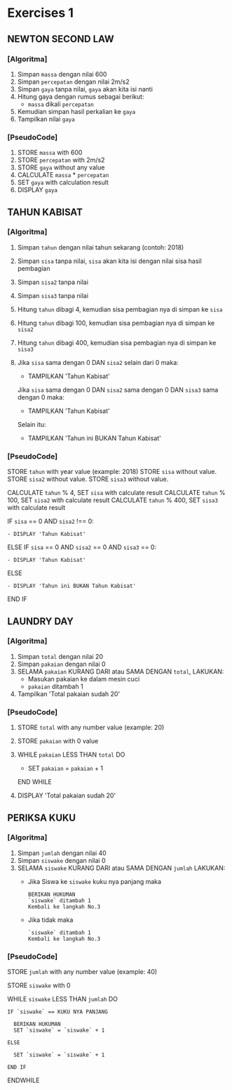 # Exercises 1

## NEWTON SECOND LAW

### [Algoritma]

  1. Simpan `massa` dengan nilai 600
  2. Simpan `percepatan` dengan nilai 2m/s2
  3. Simpan `gaya` tanpa nilai, `gaya` akan kita isi nanti
  4. Hitung gaya dengan rumus sebagai berikut:
     - `massa` dikali `percepatan`
  5. Kemudian simpan hasil perkalian ke `gaya`
  6. Tampilkan nilai `gaya`

### [PseudoCode]

  1. STORE `massa` with 600
  2. STORE `percepatan` with 2m/s2
  3. STORE `gaya` without any value
  4. CALCULATE `massa` * `percepatan`
  5. SET `gaya` with calculation result
  6. DISPLAY `gaya`

## TAHUN KABISAT

### [Algoritma]

  1. Simpan `tahun` dengan nilai tahun sekarang (contoh: 2018)
  2. Simpan `sisa` tanpa nilai, `sisa` akan kita isi dengan nilai sisa hasil pembagian
  3. Simpan `sisa2` tanpa nilai
  4. Simpan `sisa3` tanpa nilai

  4. Hitung `tahun` dibagi 4, kemudian sisa pembagian nya di simpan ke `sisa`
  5. Hitung `tahun` dibagi 100, kemudian sisa pembagian nya di simpan ke `sisa2`
  6. Hitung `tahun` dibagi 400, kemudian sisa pembagian nya di simpan ke `sisa3`

  7. Jika `sisa` sama dengan 0 DAN `sisa2` selain dari 0 maka:

      - TAMPILKAN 'Tahun Kabisat'

     Jika `sisa` sama dengan 0 DAN `sisa2` sama dengan 0 DAN `sisa3` sama dengan 0 maka:

      - TAMPILKAN 'Tahun Kabisat'

     Selain itu:

      - TAMPILKAN 'Tahun ini BUKAN Tahun Kabisat'

### [PseudoCode]

  STORE `tahun` with year value (example: 2018)
  STORE `sisa` without value.
  STORE `sisa2` without value.
  STORE `sisa3` without value.

  CALCULATE `tahun` % 4, SET `sisa` with calculate result
  CALCULATE `tahun` % 100, SET `sisa2` with calculate result
  CALCULATE `tahun` % 400, SET `sisa3` with calculate result

  IF `sisa` == 0 AND `sisa2` !== 0:

    - DISPLAY 'Tahun Kabisat'

  ELSE IF `sisa` == 0 AND `sisa2` == 0 AND `sisa3` == 0:

    - DISPLAY 'Tahun Kabisat'

  ELSE

    - DISPLAY 'Tahun ini BUKAN Tahun Kabisat'

  END IF

## LAUNDRY DAY

### [Algoritma]

  1. Simpan `total` dengan nilai 20
  2. Simpan `pakaian` dengan nilai 0
  3. SELAMA `pakaian` KURANG DARI atau SAMA DENGAN `total`, LAKUKAN:
     - Masukan pakaian ke dalam mesin cuci
     - `pakaian` ditambah 1
  4. Tampilkan 'Total pakaian sudah 20'

### [PseudoCode]

  1. STORE `total` with any number value (example: 20)
  2. STORE `pakaian` with 0 value
  3. WHILE `pakaian` LESS THAN `total` DO
     - SET `pakaian` = `pakaian` + 1

     END WHILE

  4. DISPLAY 'Total pakaian sudah 20'

## PERIKSA KUKU

### [Algoritma]

  1. Simpan `jumlah` dengan nilai 40
  2. Simpan `siswake` dengan nilai 0
  3. SELAMA `siswake` KURANG DARI atau SAMA DENGAN `jumlah` LAKUKAN:
     - Jika Siswa ke `siswake` kuku nya panjang maka

           BERIKAN HUKUMAN
           `siswake` ditambah 1
           Kembali ke langkah No.3

     - Jika tidak maka

           `siswake` ditambah 1
           Kembali ke langkah No.3

### [PseudoCode]

  STORE `jumlah` with any number value (example: 40)

  STORE `siswake` with 0

  WHILE `siswake` LESS THAN `jumlah` DO

    IF `siswake` == KUKU NYA PANJANG

      BERIKAN HUKUMAN
      SET `siswake` = `siswake` + 1

    ELSE

      SET `siswake` = `siswake` + 1

    END IF
  ENDWHILE
